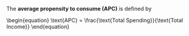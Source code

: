 The **average propensity to consume (APC)** is defined by

\begin{equation}
\text{APC} = \frac{\text{Total Spending}}{\text{Total Income}}
\end{equation}